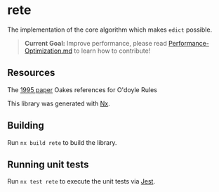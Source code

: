 # rete
The implementation of the core algorithm which makes `edict` possible.

> **Current Goal:** Improve performance, please read [Performance-Optimization.md](docs/Performance-Optimization.md) to learn how to contribute!

## Resources
The [1995 paper](docs/CMU-CS-95-113.pdf) Oakes references for O'doyle Rules 

This library was generated with [Nx](https://nx.dev).

## Building

Run `nx build rete` to build the library.

## Running unit tests

Run `nx test rete` to execute the unit tests via [Jest](https://jestjs.io).
